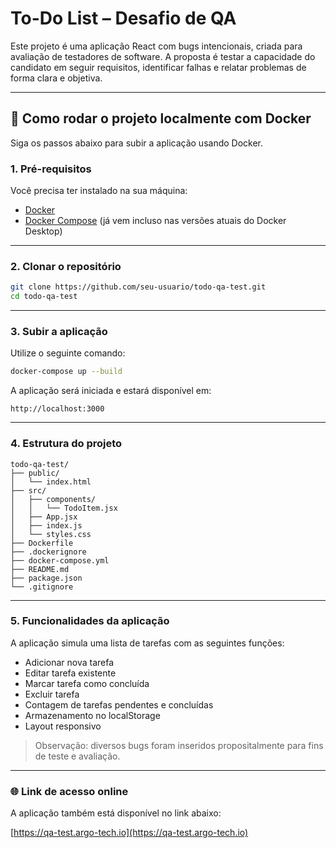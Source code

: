 # To-Do List – Desafio de QA

Este projeto é uma aplicação React com bugs intencionais, criada para avaliação de testadores de software. A proposta é testar a capacidade do candidato em seguir requisitos, identificar falhas e relatar problemas de forma clara e objetiva.

---

## 🚀 Como rodar o projeto localmente com Docker

Siga os passos abaixo para subir a aplicação usando Docker.

### 1. Pré-requisitos

Você precisa ter instalado na sua máquina:

- [Docker](https://www.docker.com/)
- [Docker Compose](https://docs.docker.com/compose/) (já vem incluso nas versões atuais do Docker Desktop)

---

### 2. Clonar o repositório

```bash
git clone https://github.com/seu-usuario/todo-qa-test.git
cd todo-qa-test
```

---

### 3. Subir a aplicação

Utilize o seguinte comando:

```bash
docker-compose up --build
```

A aplicação será iniciada e estará disponível em:

```
http://localhost:3000
```

---

### 4. Estrutura do projeto

```
todo-qa-test/
├── public/
│   └── index.html
├── src/
│   ├── components/
│   │   └── TodoItem.jsx
│   ├── App.jsx
│   ├── index.js
│   └── styles.css
├── Dockerfile
├── .dockerignore
├── docker-compose.yml
├── README.md
├── package.json
└── .gitignore
```

---

### 5. Funcionalidades da aplicação

A aplicação simula uma lista de tarefas com as seguintes funções:

- Adicionar nova tarefa
- Editar tarefa existente
- Marcar tarefa como concluída
- Excluir tarefa
- Contagem de tarefas pendentes e concluídas
- Armazenamento no localStorage
- Layout responsivo

> Observação: diversos bugs foram inseridos propositalmente para fins de teste e avaliação.

---

### 🌐 Link de acesso online

A aplicação também está disponível no link abaixo:

[https://qa-test.argo-tech.io](https://qa-test.argo-tech.io)